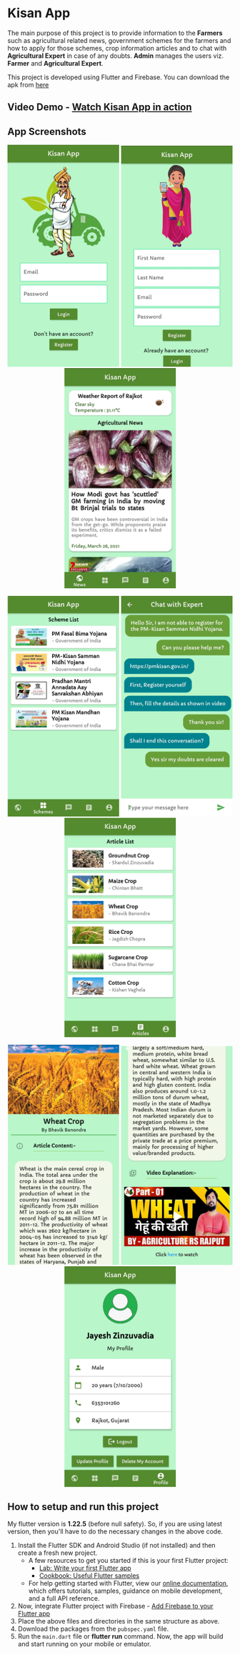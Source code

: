 # **Kisan App**
The main purpose of this project is to provide information to the **Farmers** such as agricultural related news, government schemes for the farmers and how to apply for those schemes, crop information articles and to chat with **Agricultural Expert** in case of any doubts. **Admin** manages the users viz. **Farmer** and **Agricultural Expert**.

This project is developed using Flutter and Firebase. You can download the apk from [here](https://drive.google.com/file/d/1t52hbVml8M1zMlaa04sg2OG7qeQetOoU/view?usp=sharing)

## Video Demo - [Watch Kisan App in action](https://www.youtube.com/ "Youtube videos")

## App Screenshots
<p align="center">
  <img src="screenshots/login.jpg" width="250" title="Login">
  <img src="screenshots/register.jpg" width="250" title="Register">
  <img src="screenshots/news.jpg" width="250" title="News">
</p>
<p align="center">
  <img src="screenshots/scheme-list.jpg" width="250" title="Scheme">
  <img src="screenshots/chat.jpg" width="250" title="Chat with Expert">
  <img src="screenshots/crop-list.jpg" width="250" title="Crop List">
</p>
<p align="center">
  <img src="screenshots/crop.jpg" width="250" title="Crop Info">
  <img src="screenshots/video.jpg" width="250" title="Video Explanation">
  <img src="screenshots/user.jpg" width="250" title="User Details">  
</p>

## How to setup and run this project

My flutter version is **1.22.5** (before null safety). So, if you are using latest version, then you'll have to do the necessary changes in the above code.

1. Install the Flutter SDK and Android Studio (if not installed) and then create a fresh new project.
    * A few resources to get you started if this is your first Flutter project:
        - [Lab: Write your first Flutter app](https://flutter.dev/docs/get-started/codelab)
        - [Cookbook: Useful Flutter samples](https://flutter.dev/docs/cookbook)        
    * For help getting started with Flutter, view our [online documentation](https://flutter.dev/docs), which offers tutorials, samples, guidance on mobile development, and a full API reference.
2. Now, integrate Flutter project with Firebase - [Add Firebase to your Flutter app](https://firebase.google.com/docs/flutter/setup)
3. Place the above files and directories in the same structure as above.
4. Download the packages from the `pubspec.yaml` file.
5. Run the `main.dart` file or **flutter run** command. Now, the app will build and start running on your mobile or emulator.